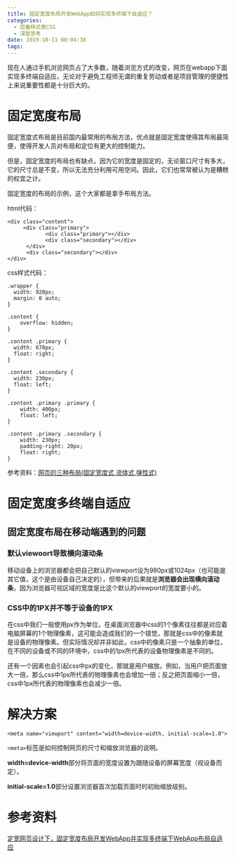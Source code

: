 ```yaml
---
title: 固定宽度布局开发WebApp如何实现多终端下自适应？
categories:
  - 层叠样式表CSS
  - 深度思考
date: 2019-10-11 00:04:38
tags:
---
```

现在人通过手机浏览网页占了大多数，随着浏览方式的改变，网页在webapp下面实现多终端自适应，无论对于避免工程师无谓的重复劳动或者是项目管理的便捷性上来说重要性都是十分巨大的。 

# 固定宽度布局

固定宽度式布局是目前国内最常用的布局方法，优点就是固定宽度使得其布局最简便，使得开发人员对布局和定位有更大的控制能力。

但是，固定宽度的布局也有缺点，因为它的宽度是固定的，无论窗口尺寸有多大，它的尺寸总是不变，所以无法充分利用可用空间。因此，它们也常常被认为是糟糕的权宜之计。

固定宽度的布局的示例，这个大家都是拿手布局方法。

html代码：

```
<div class="content">
     <div class="primary">
            <div class="primary"></div>
            <div class="secondary"></div>
      </div>
      <div class="secondary"></div>
</div>
```

css样式代码：

```
.wrapper {
  width: 920px; 
  margin: 0 auto; 
}

.content {
    overflow: hidden;
}

.content .primary { 
  width: 670px;
  float: right;
}

.content .secondary { 
  width: 230px;
  float: left; 
} 

.content .primary .primary {
    width: 400px;
    float: left;
}

.content .primary .secondary {
    width: 230px;
    padding-right: 20px;
    float: right;
}
```

参考资料：[网页的三种布局(固定宽度式,流体式,弹性式) ](https://www.cnblogs.com/qiheng/archive/2014/04/21/3676904.html)

# 固定宽度多终端自适应

## 固定宽度布局在移动端遇到的问题

### 默认viewoort导致横向滚动条

移动设备上的浏览器都会把自己默认的viewport设为980px或1024px（也可能是其它值，这个是由设备自己决定的），但带来的后果就是**浏览器会出现横向滚动条**，因为浏览器可视区域的宽度是比这个默认的viewport的宽度要小的。 

### CSS中的1PX并不等于设备的1PX 

在css中我们一般使用px作为单位，在桌面浏览器中css的1个像素往往都是对应着电脑屏幕的1个物理像素，这可能会造成我们的一个错觉，那就是css中的像素就是设备的物理像素。但实际情况却并非如此，css中的像素只是一个抽象的单位，在不同的设备或不同的环境中，css中的1px所代表的设备物理像素是不同的。

还有一个因素也会引起css中px的变化，那就是用户缩放。例如，当用户把页面放大一倍，那么css中1px所代表的物理像素也会增加一倍；反之把页面缩小一倍，css中1px所代表的物理像素也会减少一倍。


# 解决方案

```
<meta name="viewport" content="width=device-width, initial-scale=1.0">
```

`<meta>`标签是如何控制网页的尺寸和缩放浏览器的说明。

**width=device-width**部分将页面的宽度设置为跟随设备的屏幕宽度（视设备而定）。

**initial-scale=1.0**部分设置浏览器首次加载页面时的初始缩放级别。

# 参考资料

[定宽网页设计下，固定宽度布局开发WebApp并实现多终端下WebApp布局自适应](https://blog.csdn.net/jnshu_it/article/details/85758753 )
